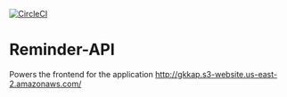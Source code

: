 [![CircleCI](https://circleci.com/gh/circleci/circleci-docs.svg?style=svg)](https://circleci.com/gh/circleci/circleci-docs)
# Reminder-API
Powers the frontend for the application http://gkkap.s3-website.us-east-2.amazonaws.com/
